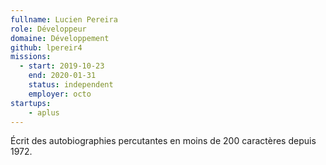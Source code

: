 ```yaml
---
fullname: Lucien Pereira
role: Développeur
domaine: Développement
github: lpereir4
missions: 
  - start: 2019-10-23
    end: 2020-01-31
    status: independent
    employer: octo
startups:
    - aplus
---
```


Écrit des autobiographies percutantes en moins de 200 caractères depuis 1972.
